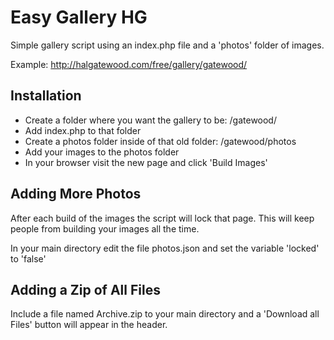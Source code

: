 Easy Gallery HG
===============

Simple gallery script using an index.php file and a 'photos' folder of images.

Example:
http://halgatewood.com/free/gallery/gatewood/

Installation
------------
* Create a folder where you want the gallery to be: /gatewood/
* Add index.php to that folder
* Create a photos folder inside of that old folder: /gatewood/photos
* Add your images to the photos folder
* In your browser visit the new page and click 'Build Images'

Adding More Photos
------------
After each build of the images the script will lock that page. 
This will keep people from building your images all the time.

In your main directory edit the file photos.json and set the variable 'locked' to 'false'

Adding a Zip of All Files
------------
Include a file named Archive.zip to your main directory and a 'Download all Files' button will appear in the header.



